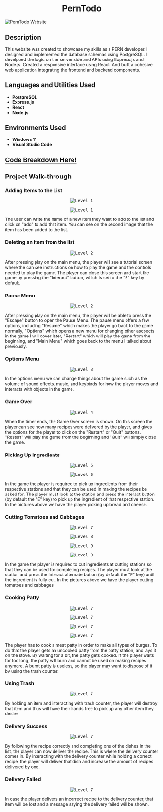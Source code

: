 
<h1 align="center">PernTodo</h1>




  <img src="https://i.imgur.com/o33BFMI.png" alt="PernTodo Website">


<h2>Description</h2>

<p>This website was created to showcase my skills as a PERN developer. I designed and implemented the database schemas using PostgreSQL. I develpoed the logic on the server side and APIs using Express.js and Node.js. Created a responsive interface using React. And built a cohesive web application integrating the frontend and backend components.</p>

<h2>Languages and Utilities Used</h2>

<ul>
  <li><b>PostgreSQL</b></li>
  <li><b>Express.js</b></li>
  <li><b>React</b></li>
  <li><b>Node.js</b></li>
</ul>

<h2>Environments Used</h2>

<ul>
  <li><b>Windows 11</b></li>
  <li><b>Visual Studio Code</b></li>
</ul>

<h2>
<a href="https://github.com/pedromussi1/PernTodo/blob/main/READCODE.md">Code Breakdown Here!</a>
</h2>


<h2>Project Walk-through</h2>

<h3>Adding Items to the List</h3>

<p align="center">
  <kbd><img src="https://i.imgur.com/6yWAVK2.png" alt="Level 1"></kbd>
</p>

<p align="center">
  <kbd><img src="https://i.imgur.com/EffXnKy.png" alt="Level 1"></kbd>
</p>

<p>The user can write the name of a new item they want to add to the list and click on "add" to add that item. You can see on the second image that the item has been added to the list.</p>

<h3>Deleting an item from the list</h3>

<p align="center">
  <kbd><img src="https://i.imgur.com/nCy2UPu.png" alt="Level 2"></kbd>
</p>

<p>After pressing play on the main menu, the player will see a tutorial screen where the can see instructions on how to play the game and the controls needed to play the game. The player can close this screen and start the game by pressing the "Interact" button, which is set to the "E" key by default.</p>

<h3>Pause Menu</h3>

<p align="center">
  <kbd><img src="https://i.imgur.com/lBjybs9.png" alt="Level 2"></kbd>
</p>

<p>After pressing play on the main menu, the player will be able to press the "Escape" button to open the Pause Menu. The pause menu offers a few options, including "Resume" which makes the player go back to the game normally, "Options" which opens a new menu for changing other ascpects in the game I will cover later, "Restart" which will play the game from the beginning, and "Main Menu" which goes back to the menu I talked about previously.</p>

<h3>Options Menu</h3>

<p align="center">
  <kbd><img src="https://i.imgur.com/ng4mlm0.png" alt="Level 3"></kbd>
</p>

<p>In the options menu we can change things about the game such as the volume of sound effects, music, and keybinds for how the player moves and interacts with objects in the game.</p>

<h3>Game Over</h3>

<p align="center">
  <kbd><img src="https://i.imgur.com/JAcQuYD.png" alt="Level 4"></kbd>
</p>

<p>When the timer ends, the Game Over screen is shown. On this screen the player can see how many recipes were delivered by the player, and gives the options for the player to click on the "Restart" or "Quit" buttons. "Restart" will play the game from the beginning and "Quit" will simply close the game.</p>

<h3>Picking Up Ingredients</h3>

<p align="center">
  <kbd><img src="https://i.imgur.com/tzfPuHQ.png" alt="Level 5"></kbd>
</p>

<p align="center">
  <kbd><img src="https://i.imgur.com/mWqgJOu.png" alt="Level 6"></kbd>
</p>

<p>In the game the player is required to pick up ingredients from their respective stations and that they can be used in making the recipes be asked for. The player must look at the station and press the interact button (by default the "E" key) to pick up the ingredient of that respective station. In the pictures above we have the player picking up bread and cheese.</p>

<h3>Cutting Tomatoes and Cabbages</h3>

<p align="center">
  <kbd><img src="https://i.imgur.com/DkzZ2In.png" alt="Level 7"></kbd>
</p>

<p align="center">
  <kbd><img src="https://i.imgur.com/nkAhooD.png" alt="Level 8"></kbd>
</p>

<p align="center">
  <kbd><img src="https://i.imgur.com/RTa0got.png" alt="Level 9"></kbd>
</p>

<p align="center">
  <kbd><img src="https://i.imgur.com/KlLBuhB.png" alt="Level 9"></kbd>
</p>

<p>In the game the player is required to cut ingredients at cutting stations so that they can be used for completing recipes. The player must look at the station and press the interact alternate button (by default the "F" key) until the ingredient is fully cut. In the pictures above we have the player cutting tomatoes and cabbages.</p>

<h3>Cooking Patty</h3>

<p align="center">
  <kbd><img src="https://i.imgur.com/Qb4lSy8.png" alt="Level 7"></kbd>
</p>

<p align="center">
  <kbd><img src="https://i.imgur.com/uRfb79u.png" alt="Level 7"></kbd>
</p>

<p align="center">
  <kbd><img src="https://i.imgur.com/0uZDt8t.png" alt="Level 7"></kbd>
</p>

<p align="center">
  <kbd><img src="https://i.imgur.com/ZvnY68b.png" alt="Level 7"></kbd>
</p>

<p>The player has to cook a meat patty in order to make all types of burges. To do that the player gets an uncooked patty from the patty station, and lays it on the stove. By waiting for a bit, the patty gets cooked. If the player waits for too long, the patty will burn and cannot be used on making recipes anymore. A burnt patty is useless, so the player may want to dispose of it by using the trash counter.</p>

<h3>Using Trash</h3>

<p align="center">
  <kbd><img src="https://i.imgur.com/bxjQ9Zm.png" alt="Level 7"></kbd>
</p>

<p>By holding an item and interacting with trash counter, the player will destroy that item and thus will have their hands free to pick up any other item they desire.</p>

<h3>Delivery Success</h3>

<p align="center">
  <kbd><img src="https://i.imgur.com/6ws986f.png" alt="Level 7"></kbd>
</p>

<p>By following the recipe correctly and completing one of the dishes in the list, the player can now deliver the recipe. This is where the delivery counter comes in. By interacting with the delivery counter while holding a correct recipe, the player will deliver that dish and increase the amount of recipes delivered by one.</p>

<h3>Delivery Failed</h3>

<p align="center">
  <kbd><img src="https://i.imgur.com/NFABh4T.png" alt="Level 7"></kbd>
</p>

<p>In case the player delivers an incorrect recipe to the delivery counter, that item will be lost and a message saying the delivery failed will be shown.</p>
